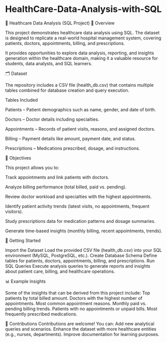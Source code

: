 # HealthCare-Data-Analysis-with-SQL
🏥 Healthcare Data Analysis (SQL Project)
📌 Overview

This project demonstrates healthcare data analysis using SQL. The dataset is designed to replicate a real-world hospital management system, covering patients, doctors, appointments, billing, and prescriptions.

It provides opportunities to explore data analysis, reporting, and insights generation within the healthcare domain, making it a valuable resource for students, data analysts, and SQL learners.

🗂️ Dataset

The repository includes a CSV file (health_db.csv) that contains multiple tables combined for database creation and query execution.

Tables Included

Patients – Patient demographics such as name, gender, and date of birth.

Doctors – Doctor details including specialties.

Appointments – Records of patient visits, reasons, and assigned doctors.

Billing – Payment details like amount, payment date, and status.

Prescriptions – Medications prescribed, dosage, and instructions.

🎯 Objectives

This project allows you to:

Track appointments and link patients with doctors.

Analyze billing performance (total billed, paid vs. pending).

Review doctor workload and specialties with the highest appointments.

Identify patient activity trends (latest visits, no appointments, frequent visitors).

Study prescriptions data for medication patterns and dosage summaries.

Generate time-based insights (monthly billing, recent appointments, trends).

🚀 Getting Started

Import the Dataset
Load the provided CSV file (health_db.csv) into your SQL environment (MySQL, PostgreSQL, etc.).
Create Database Schema
Define tables for patients, doctors, appointments, billing, and prescriptions.
Run SQL Queries
Execute analysis queries to generate reports and insights about patient care, billing, and healthcare operations.

📊 Example Insights

Some of the insights that can be derived from this project include:
Top patients by total billed amount.
Doctors with the highest number of appointments.
Most common appointment reasons.
Monthly paid vs. pending billing trends.
Patients with no appointments or unpaid bills.
Most frequently prescribed medications.

🤝 Contributions
Contributions are welcome! You can:
Add new analytical queries and scenarios.
Enhance the dataset with more healthcare entities (e.g., nurses, departments).
Improve documentation for learning purposes.
